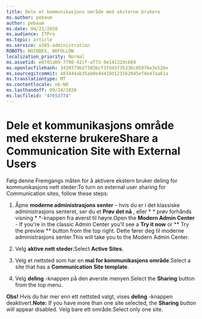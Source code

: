```yaml
---
title: Dele et kommunikasjons område med eksterne brukere
ms.author: pebaum
author: pebaum
ms.date: 04/21/2020
ms.audience: ITPro
ms.topic: article
ms.service: o365-administration
ROBOTS: NOINDEX, NOFOLLOW
localization_priority: Normal
ms.assetid: e0701ab9-7798-42cf-af73-9e14132dc669
ms.openlocfilehash: 3439379b27303bcf3fd43f35336c05876e3e526e
ms.sourcegitcommit: 483444ab35ab0e4d410d121562045efde47aa61a
ms.translationtype: MT
ms.contentlocale: nb-NO
ms.lasthandoff: 09/14/2020
ms.locfileid: "47653774"
---
```

# <a name="share-a-communication-site-with-external-users"></a><span data-ttu-id="7dcc2-102">Dele et kommunikasjons område med eksterne brukere</span><span class="sxs-lookup"><span data-stu-id="7dcc2-102">Share a Communication Site with External Users</span></span>

<span data-ttu-id="7dcc2-103">Følg denne Fremgangs måten for å aktivere ekstern bruker deling for kommunikasjons nett steder:</span><span class="sxs-lookup"><span data-stu-id="7dcc2-103">To turn on external user sharing for Communication sites, follow these steps:</span></span> 
  
1. <span data-ttu-id="7dcc2-104">Åpne **moderne administrasjons senter** – hvis du er i det klassiske administrasjons senteret, ser du et **Prøv det nå** , eller \* \* prøv forhånds visning \* \*-knappen fra øverst til høyre.</span><span class="sxs-lookup"><span data-stu-id="7dcc2-104">Open the **Modern Admin Center** - If you're in the classic Admin Center you'll see a **Try it now** or \*\* Try the preview \*\* button from the top right.</span></span> <span data-ttu-id="7dcc2-105">Dette fører deg til moderne administrasjons senter.</span><span class="sxs-lookup"><span data-stu-id="7dcc2-105">This will take you to the Modern Admin Center.</span></span> 
  
2. <span data-ttu-id="7dcc2-106">Velg **aktive nett steder.**</span><span class="sxs-lookup"><span data-stu-id="7dcc2-106">Select **Active Sites.**</span></span>
  
3. <span data-ttu-id="7dcc2-107">Velg et nettsted som har en **mal for kommunikasjons område**.</span><span class="sxs-lookup"><span data-stu-id="7dcc2-107">Select a site that has a **Communication Site template**.</span></span> 
  
4. <span data-ttu-id="7dcc2-108">Velg **deling** -knappen på den øverste menyen.</span><span class="sxs-lookup"><span data-stu-id="7dcc2-108">Select the **Sharing** button from the top menu.</span></span> 
  
 <span data-ttu-id="7dcc2-109">**Obs!** Hvis du har mer enn ett nettsted valgt, vises **deling** -knappen deaktivert.</span><span class="sxs-lookup"><span data-stu-id="7dcc2-109">**Note:** If you have more than one site selected, the **Sharing** button will appear disabled.</span></span> <span data-ttu-id="7dcc2-110">Velg bare ett område.</span><span class="sxs-lookup"><span data-stu-id="7dcc2-110">Select only one site.</span></span> 
  

